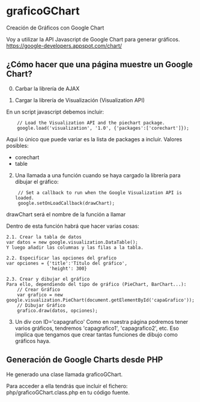 graficoGChart
=============

Creación de Gráficos con Google Chart

Voy a utilizar la API Javascript de Google Chart para generar gráficos.
https://google-developers.appspot.com/chart/

¿Cómo hacer que una página muestre un Google Chart?
---------------------------------------------------
0. Carbar la librería de AJAX
<script type="text/javascript" src="https://www.google.com/jsapi"></script>

1. Cargar la librería de Visualización (Visualization API)

En un script javascript debemos incluir:

		// Load the Visualization API and the piechart package.
		google.load('visualization', '1.0', {'packages':['corechart']});

Aquí lo único que puede variar es la lista de packages a incluir. Valores posibles:
- corechart
- table

2. Una llamada a una función cuando se haya cargado la librería para dibujar el gráfico:


      	// Set a callback to run when the Google Visualization API is loaded.
      	google.setOnLoadCallback(drawChart);

drawChart será el nombre de la función a llamar

Dentro de esta función habrá que hacer varias cosas:

	2.1. Crear la tabla de datos
	var datos = new google.visualization.DataTable();
	Y luego añadir las columnas y las filas a la tabla.
	
	2.2. Especificar las opciones del grafico
	var opciones = {'title':'Título del gráfico',
					'height': 300}
					
	2.3. Crear y dibujar el gráfico
	Para ello, dependiendo del tipo de gráfico (PieChart, BarChart...):
		// Crear Gráfico
		var grafico = new google.visualization.PieChart(document.getElementById('capaGrafico'));
		// Dibujar Gráfico
        grafico.draw(datos, opciones);

3. Un div con ID='capagrafico'
	Como en nuestra página podremos tener varios gráficos, tendremos 'capagrafico1', 'capagrafico2', etc.
	Eso implica que tengamos que crear tantas funciones de dibujo como gráficos haya.
	

Generación de Google Charts desde PHP
-------------------------------------

He generado una clase llamada graficoGChart.

Para acceder a ella tendrás que incluir el fichero:
	php/graficoGChart.class.php
en tu código fuente.

